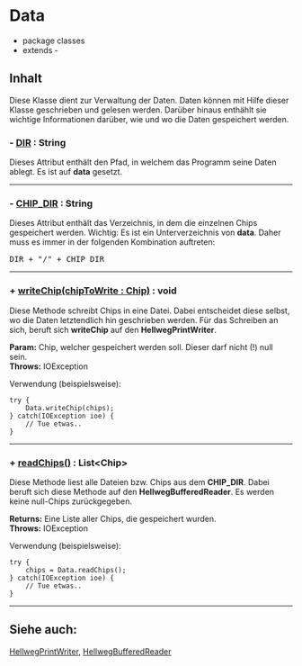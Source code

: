 # Data
- package classes
- extends - 

## Inhalt
Diese Klasse dient zur Verwaltung der Daten. Daten können mit Hilfe dieser Klasse geschrieben und gelesen werden.
Darüber hinaus enthählt sie wichtige Informationen darüber, wie und wo die Daten gespeichert werden.

### - <ins>DIR</ins> : String
Dieses Attribut enthält den Pfad, in welchem das Programm seine Daten ablegt. Es ist auf __data__ gesetzt.

---

### - <ins>CHIP_DIR</ins> : String
Dieses Attribut enthält das Verzeichnis, in dem die einzelnen Chips gespeichert werden. Wichtig: Es ist ein Unterverzeichnis von __data__.
Daher muss es immer in der folgenden Kombination auftreten: <pre>DIR + "/" + CHIP_DIR</pre>

---

### + <ins>writeChip(chipToWrite : Chip)</ins> : void
Diese Methode schreibt Chips in eine Datei. Dabei entscheidet diese selbst, wo die Daten letztendlich hin geschrieben werden. Für das Schreiben an sich, beruft sich __writeChip__ auf den __HellwegPrintWriter__.

**Param:** Chip, welcher gespeichert werden soll. Dieser darf nicht (!) null sein. <br/>
**Throws:** IOException

Verwendung (beispielsweise):

	try {
		Data.writeChip(chips);
	} catch(IOException ioe) {
		// Tue etwas..
	}

---

### + <ins>readChips()</ins> : List&lt;Chip&gt;
Diese Methode liest alle Dateien bzw. Chips aus dem __CHIP_DIR__. Dabei beruft sich diese Methode auf den __HellwegBufferedReader__. Es werden keine null-Chips zurückgegeben. 

**Returns:** Eine Liste aller Chips, die gespeichert wurden.<br/>
**Throws:** IOException

Verwendung (beispielsweise):

	try {
		chips = Data.readChips();
	} catch(IOException ioe) {
		// Tue etwas..
	}
	
---

## Siehe auch:

[HellwegPrintWriter](https://github.com/codertim28/Project_Hellweglauf/blob/master/doc/HellwegPrintWriter.java.md), [HellwegBufferedReader](https://github.com/codertim28/Project_Hellweglauf/blob/master/doc/HellwegBufferedReader.java.md)
